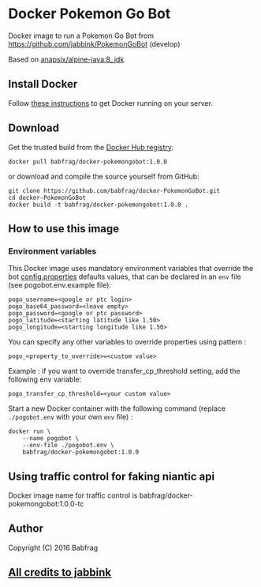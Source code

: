 # Docker Pokemon Go Bot

Docker image to run a Pokemon Go Bot from https://github.com/jabbink/PokemonGoBot (develop)

Based on [anapsix/alpine-java:8_jdk](https://hub.docker.com/r/anapsix/alpine-java)

## Install Docker

Follow [these instructions](https://docs.docker.com/engine/installation/) to get Docker running on your server.

## Download

Get the trusted build from the [Docker Hub registry](https://hub.docker.com/r/babfrag/docker-pokemongobot):

```
docker pull babfrag/docker-pokemongobot:1.0.0
```

or download and compile the source yourself from GitHub:

```
git clone https://github.com/babfrag/docker-PokemonGoBot.git
cd docker-PokemonGoBot
docker build -t babfrag/docker-pokemongobot:1.0.0 .
```

## How to use this image

### Environment variables

This Docker image uses mandatory environment variables that override the bot [config.properties](https://raw.githubusercontent.com/jabbink/PokemonGoBot/develop/config.properties.template) defaults values, that can be declared in an `env` file (see pogobot.env.example file):

```
pogo_username=<google or ptc login>
pogo_base64_password=<leave empty>
pogo_password=<google or ptc password>
pogo_latitude=<starting latitude like 1.50>
pogo_longitude=<starting longitude like 1.50>
```

You can specify any other variables to override properties using pattern :
```
pogo_<property_to_override>=<custom value>
```

Example : if you want to override transfer_cp_threshold setting, add the following env variable:
```
pogo_transfer_cp_threshold=<your custom value>
```

Start a new Docker container with the following command (replace `./pogobot.env` with your own `env` file) :

```
docker run \
    --name pogobot \
    --env-file ./pogobot.env \
    babfrag/docker-pokemongobot:1.0.0
```

## Using traffic control for faking niantic api

Docker image name for traffic control is babfrag/docker-pokemongobot:1.0.0-tc



## Author

Copyright (C) 2016 Babfrag

## [All credits to jabbink](https://github.com/jabbink/PokemonGoBot)
